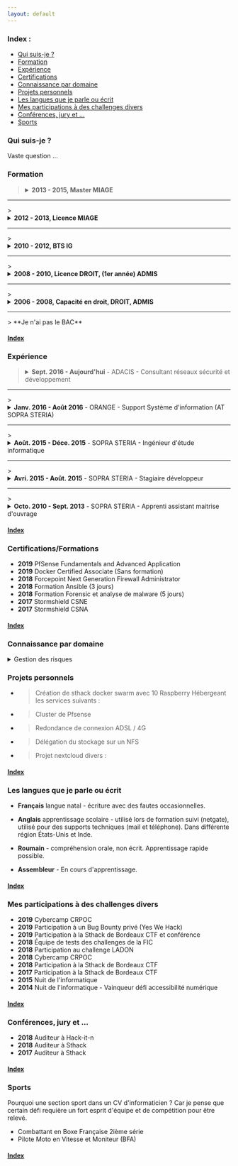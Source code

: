 ```yaml
---
layout: default
---
```


<span id="index"></span>
### Index :

*   [Qui suis-je ?](./#quisuisje)
*   [Formation](./#Formation)
*   [Expérience](./#experience)
*   [Certifications](./#certifications)
*   [Connaissance par domaine](./#connaissancepardomaine)
*   [Projets personnels](./projetspersonnels)
*   [Les langues que je parle ou écrit](./#leslanguesquejeparleouecrit)
*   [Mes participations à des challenges divers](./#mesparticipationsadeschallengesdivers)
*   [Conférences, jury et ...](./#conferencesjury)
*   [Sports](./#sports)

<span id="quisuisje"></span>
### Qui suis-je ?

Vaste question ...

<span id="Formation"></span>
### Formation

> <details><summary><strong>2013 - 2015, Master MIAGE</strong></summary>
> Méthodes Informatiques Appliquées à la Gestion des Entreprises <br/>
> Université Bordeaux 1 <br/>
> Éffectué en apprentissage</details>
<hr/>
> <details><summary><strong>2012 - 2013, Licence MIAGE</strong></summary>
> Méthodes Informatiques Appliquées à la Gestion des Entreprises <br/>
> Université Paul Sabatier (Toulouse III) <br/>
> Éffectué en apprentissage</details>
<hr/>
> <details><summary><strong>2010 - 2012, BTS IG</strong></summary>
> BTS Informatique de Gestion - Option développeur <br/>
> Lycée Gustave Eiffel <br/>
> Éffectué en apprentissage</details>
<hr/>
> <details><summary><strong>2008 - 2010, Licence DROIT, (1er année) ADMIS</strong></summary>
> Université Montesquieu-Bordeaux IV <br/>
> Travail étudiant en parallèle</details>
<hr/>
> <details><summary><strong>2006 - 2008, Capacité en droit, DROIT, ADMIS</strong></summary>
> Université Montesquieu-Bordeaux IV <br/>
> Travail étudiant en parallèle, ce diplôme est de classe IV (équivalent au baccalauréat).</details>
<hr/>
> **Je n'ai pas le BAC**

#### [Index](./#index)

<span id="experience"></span>
### Expérience

> <details><summary><strong>Sept. 2016 - Aujourd'hui</strong> - ADACIS - Consultant réseaux sécurité et développement</summary>
> J'interviens auprès de clients Grands Comptes sur : <br/>
> - Intégration d'équipements de sécurité<br/>
> - Intégration de solutions sécurisée<br/>
> - Audit et architecture, logiciel, réseau, organisationnel ...<br/>
> - Formation <br/>
> - Développement <br/>
> - Déplacement nationaux <br/>
> - Commerce, avant vente, appel d'offre etc. <br/>
> <br/>Veille technologique : https://www.adacis.net/category/actu/</details>
<hr/>
> <details><summary><strong>Janv. 2016 - Août 2016</strong> - ORANGE - Support Système d'information (AT SOPRA STERIA)</summary>
> Support fonctionnel de l'application Oracle E-business<br/>
> - Support téléphonique, mail, ticket<br/>
> - Documentation et suivi des résolutions d'incident<br/>
> - Référent technique</details>
<hr/>
> <details><summary><strong>Août. 2015 - Déce. 2015</strong> - SOPRA STERIA - Ingénieur d'étude informatique</summary>
> Projet d'avant vente pour Orange dans la continuité de mon stage<br/>
> - Outil d'automatisation de tests<br/>
> - Crée en JAVA<br/>
> - Parallélement, référent technique en COBOL pour une Tiers Maintenance Applicative</details>
<hr/>
> <details><summary><strong>Avri. 2015 - Août. 2015</strong> - SOPRA STERIA - Stagiaire développeur</summary>
> Dans le cadre de mon stage de fin de Master, réalisation d'un logiciel d'amélioration d'un processus de tests pour Orange.<br/>
> - Java<br/>
> - Documentation du projet</details>
<hr/>
> <details><summary><strong>Octo. 2010 - Sept. 2013</strong> - SOPRA STERIA - Apprenti assistant maitrise d'ouvrage</summary>
> Créatin d'un logiciel de PoC pour le contrôle de la paie des retraites des fonctionnaires. <br/>
> - Analyse de projet<br/>
> - Développement de la solution<br/>
> - Création d’un plan de recette<br/>
> - Rédaction des procédures<br/>
> - Rédaction de la documentation technique<br/>
> - Formation des utilisateurs<br/>
> - Suivi du projet en production<br/>
> <br/> Remerciement tout spécial à la Caisse des dépôts qui m'a permis de réaliser mon apprentissage dans des conditions exceptionnelles, tant au niveau de la rémunération que au niveau de l'humain.</details>

#### [Index](./#index)

<span id="certifications"></span>
### Certifications/Formations

*   **2019** PfSense Fundamentals and Advanced Application
*   **2019** Docker Certified Associate (Sans formation)
*   **2018** Forcepoint Next Generation Firewall Administrator
*   **2018** Formation Ansible (3 jours)
*   **2018** Formation Forensic et analyse de malware (5 jours)
*   **2017** Stormshield CSNE
*   **2017** Stormshield CSNA

#### [Index](./#index)

<span id="connaissancepardomaine"></span>
### Connaissance par domaine

<details><summary>Gestion des risques</summary>
- Analyse des risques ISO 27005 - en cours de certification
- Veille sur les risques des systèmes d'information et suivi de failles de sécurité
</details>

<span id="projetspersonnels"></span>
### Projets personnels

*   > Création de sthack docker swarm avec 10 Raspberry Hébergeant les services suivants :

*   > Cluster de Pfsense

*   > Redondance de connexion ADSL / 4G

*   > Délégation du stockage sur un NFS

*   > Projet nextcloud divers : 

#### [Index](./#index)

<span id="leslanguesquejeparleouecrit"></span>
### Les langues que je parle ou écrit

*   **Français** langue natal - écriture avec des fautes occasionnelles.

*   **Anglais** apprentissage scolaire - utilisé lors de formation suivi (netgate), utilisé pour des supports techniques (mail et téléphone). Dans différente région États-Unis et Inde.

*   **Roumain** - compréhension orale, non écrit. Apprentissage rapide possible.

*   **Assembleur** - En cours d'apprentissage.

#### [Index](./#index)

<span id="mesparticipationsadeschallengesdivers"></span>
### Mes participations à des challenges divers

*   **2019** Cybercamp CRPOC
*   **2019** Participation à un Bug Bounty privé (Yes We Hack)
*   **2019** Participation à la Sthack de Bordeaux CTF et conférence
*   **2018** Équipe de tests des challenges de la FIC
*   **2018** Participation au challenge LADON
*   **2018** Cybercamp CRPOC
*   **2018** Participation à la Sthack de Bordeaux CTF
*   **2017** Participation à la Sthack de Bordeaux CTF
*   **2015** Nuit de l'informatique
*   **2014** Nuit de l'informatique - Vainqueur défi accessibilité numérique

#### [Index](./#index)

<span id="conferencesjury"></span>
### Conférences, jury et ...

*   **2018** Auditeur à Hack-it-n
*   **2018** Auditeur à Sthack
*   **2017** Auditeur à Sthack

#### [Index](./#index)

<span id="sports"></span>
### Sports

Pourquoi une section sport dans un CV d'informaticien ? Car je pense que certain défi requière un fort esprit d'équipe et de compétition pour être relevé.

*   Combattant en Boxe Française 2ième série
*   Pilote Moto en Vitesse et Moniteur (BFA)

#### [Index](./#index)